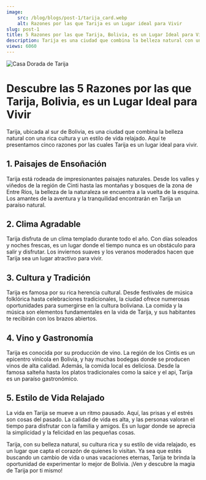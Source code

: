 ```yaml
---
image:
	src: /blog/blogs/post-1/tarija_card.webp
	alt: Razones por las que Tarija es un Lugar ideal para Vivir
slug: post-1
title: 5 Razones por las que Tarija, Bolivia, es un Lugar Ideal para Vivir
description: Tarija es una ciudad que combina la belleza natural con una rica cultura y un estilo de vida relajado.
views: 6060
---
```


<div class="text-black max-w-[90%] mx-auto">
  <img class="w-full max-w-[580px] mx-auto mb-8 rounded-xl" src="/blog/blogs/post-1/tarija02.webp" alt="Casa Dorada de Tarija" lazy="loading" decoding="async" />
  <h1 class="text-lg font-my-raleway font-bold">
    Descubre las 5 Razones por las que Tarija, Bolivia, es un Lugar Ideal
    para Vivir
  </h1>
  <span class="block w-full h-[2px] bg-navy-blue mt-5"></span>
  <p class="text-sm text-dark-gray py-5">
    Tarija, ubicada al sur de Bolivia, es una ciudad que combina la belleza
    natural con una rica cultura y un estilo de vida relajado. Aquí te
    presentamos cinco razones por las cuales Tarija es un lugar ideal para
    vivir.
  </p>
  <article class="flex flex-col gap-4">
    <div>
      <h2 class="text-md font-my-raleway font-bold pb-2">
        1. Paisajes de Ensoñación
      </h2>
      <p class="text-sm text-dark">
        Tarija está rodeada de impresionantes paisajes naturales. Desde los
        valles y viñedos de la región de Cinti hasta las montañas y bosques
        de la zona de Entre Ríos, la belleza de la naturaleza se encuentra a
        la vuelta de la esquina. Los amantes de la aventura y la
        tranquilidad encontrarán en Tarija un paraíso natural.
      </p>
    </div>
    <div>
      <h2 class="text-md font-my-raleway font-bold pb-2">
        2. Clima Agradable
      </h2>
      <p class="text-sm text-dark">
        Tarija disfruta de un clima templado durante todo el año. Con días
        soleados y noches frescas, es un lugar donde el tiempo nunca es un
        obstáculo para salir y disfrutar. Los inviernos suaves y los veranos
        moderados hacen que Tarija sea un lugar atractivo para vivir.
      </p>
    </div>
    <div>
      <h2 class="text-md font-my-raleway font-bold pb-2">
        3. Cultura y Tradición
      </h2>
      <p class="text-sm text-dark">
        Tarija es famosa por su rica herencia cultural. Desde festivales de
        música folklórica hasta celebraciones tradicionales, la ciudad
        ofrece numerosas oportunidades para sumergirse en la cultura
        boliviana. La comida y la música son elementos fundamentales en la
        vida de Tarija, y sus habitantes te recibirán con los brazos
        abiertos.
      </p>
    </div>
    <div>
      <h2 class="text-md font-my-raleway font-bold pb-2">
        4. Vino y Gastronomía
      </h2>
      <p class="text-sm text-dark">
        Tarija es conocida por su producción de vino. La región de los
        Cintis es un epicentro vinícola en Bolivia, y hay muchas bodegas
        donde se producen vinos de alta calidad. Además, la comida local es
        deliciosa. Desde la famosa salteña hasta los platos tradicionales
        como la saice y el api, Tarija es un paraíso gastronómico.
      </p>
    </div>
    <div>
      <h2 class="text-md font-my-raleway font-bold pb-2">
        5. Estilo de Vida Relajado
      </h2>
      <p class="text-sm text-dark">
        La vida en Tarija se mueve a un ritmo pausado. Aquí, las prisas y el
        estrés son cosas del pasado. La calidad de vida es alta, y las
        personas valoran el tiempo para disfrutar con la familia y amigos.
        Es un lugar donde se aprecia la simplicidad y la felicidad en las
        pequeñas cosas.
      </p>
    <p class="text-sm text-dark">
      Tarija, con su belleza natural, su cultura rica y su estilo de vida
      relajado, es un lugar que capta el corazón de quienes lo visitan. Ya
      sea que estés buscando un cambio de vida o unas vacaciones eternas,
      Tarija te brinda la oportunidad de experimentar lo mejor de Bolivia.
      ¡Ven y descubre la magia de Tarija por ti mismo!
    </p>
  </article>
</div>